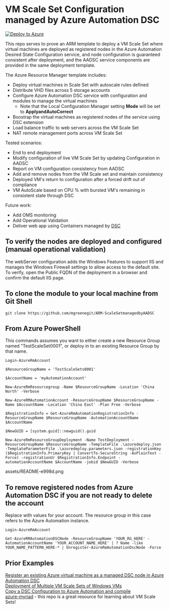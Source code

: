 
# VM Scale Set Configuration managed by Azure Automation DSC

[![Deploy to Azure](http://azuredeploy.net/deploybutton.png)](https://portal.azure.cn/#create/Microsoft.Template/uri/https%3A%2F%2Fraw.githubusercontent.com%2Fdafoyiming%2Fazure-quickstart-templates%2Fmaster%2F201-vmss-automation-dsc%2Fazuredeploy.json)

This repo serves to prove an ARM template to deploy a VM Scale Set where virtual machines are deployed as registered nodes in the Azure Automation Desired State Configuration service, and node configuration is guaranteed consistent after deployment, and the AADSC service components are provided in the same deployment template.

The Azure Resource Manager template includes:
- Deploy virtual machines in Scale Set with autoscale rules defined
- Distribute VHD files across 5 storage accounts
- Configure Azure Automation DSC service with configuration and modules to manage the virtual machines
  - Note that the Local Configuration Manager setting **Mode** will be set to **ApplyandAutoCorrect**
- Boostrap the virtual machines as registered nodes of the service using DSC extension
- Load balance traffic to web servers across the VM Scale Set
- NAT remote management ports across VM Scale Set

Tested scenarios:
- End to end deployment
- Modify configuration of live VM Scale Set by updating Configuration in AADSC
- Report on VM configuration consistency from AADSC
- Add and remove nodes from the VM Scale set and maintain consistency
- Deployed VM's return to configuration after a forced drift out of compliance
- VM AutoScale based on CPU % with bursted VM's remaining in consistent state through DSC

Future work:
- Add OMS monitoring
- Add Operational Validation
- Deliver web app using Containers managed by [DSC](https://github.com/bgelens/cWindowsContainer)

## To verify the nodes are deployed and configured (manual operational validation)
The webServer configuration adds the Windows Features to support IIS and manages the Windows Firewall settings to allow access to the default site.  To verify, open the Public FQDN of the deployment in a browser and confirm the default IIS page.

## To clone the module to your local machine from Git Shell

	git clone https://github.com/mgreenegit/ARM-ScaleSetmanagedbyAADSC

## From Azure PowerShell
This commands assumes you want to either create a new Resource Group named "TestScaleSet0001", or deploy in to an existing Resource Group by that name.

	Login-AzureRmAccount

	$ResourceGroupName = 'TestScaleSets0001'

	$AccountName = 'myAutomationAccount'

	New-AzureRmResourcegroup -Name $ResourceGroupName -Location 'China North' -Verbose

    New-AzureRMAutomationAccount -ResourceGroupName $ResourceGroupName -Name $AccountName -Location 'China East' -Plan Free -Verbose

	$RegistrationInfo = Get-AzureRmAutomationRegistrationInfo -ResourceGroupName $ResourceGroupName -AutomationAccountName $AccountName

    $NewGUID = [system.guid]::newguid().guid

	New-AzureRmResourceGroupDeployment -Name TestDeployment -ResourceGroupName $ResourceGroupName -TemplateFile .\azuredeploy.json -TemplateParameterFile .\azuredeploy.parameters.json -registrationKey ($RegistrationInfo.PrimaryKey | ConvertTo-SecureString -AsPlainText -Force) -registrationUr $RegistrationInfo.Endpoint -automationAccountName $AccountName -jobid $NewGUID -Verbose
assets/README-e998d.png    
## To remove registered nodes from Azure Automation DSC if you are not ready to delete the account
Replace with values for your account.  The resource group in this case refers to the Azure Automation instance.

	Login-AzureRmAccount

	Get-AzureRMAutomationDSCNode -ResourceGroupName 'YOUR_RG_HERE' -AutomationAccountName 'YOUR_ACCOUNT_NAME_HERE' | ? Name -like YOUR_NAME_PATTERN_HERE-* | Unregister-AzureRmAutomationDscNode -Force

## Prior Examples

[Register an existing Azure virtual machine as a managed DSC node in Azure Automation DSC](https://github.com/Azure/azure-quickstart-templates/tree/master/dsc-extension-azure-automation-pullserver)<br>
[Deployment of Multiple VM Scale Sets of Windows VMs](https://github.com/Azure/azure-quickstart-templates/tree/02d32850258f5b172266896e498e30e8e526080a/301-multi-vmss-windows)<br>
[Copy a DSC Configuration to Azure Automation and compile](https://github.com/azureautomation/automation-packs/tree/master/201-Deploy-And-Compile-DSC-Configuration-Credentials)<br>
[azure-myriad](https://github.com/gbowerman/azure-myriad) - this repo is a great resource for learning about VM Scale Sets!
